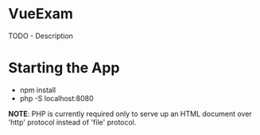 # VueExam
TODO - Description

# Starting the App
* npm install
* php -S localhost:8080

**NOTE**: PHP is currently required only to serve up an HTML document over 'http' protocol instead of 'file' protocol.